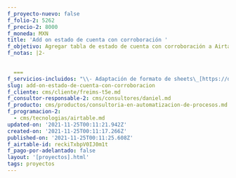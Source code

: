 ```yaml
---
f_proyecto-nuevo: false
f_folio-2: 5262
f_precio-2: 8000
f_moneda: MXN
title: 'Add on estado de cuenta con corroboración '
f_objetivo: Agregar tabla de estado de cuenta con corroboración a Airtable
f_notas: |2-
    

  ===
f_servicios-incluidos: "\\- Adaptación de formato de sheets\_[https://docs.google.com/spreadsheets/d/1J\\_s1JGh3xSbpKVlKC5ieloyyCtwQKCiewnOnO1TWSA0/edit?usp=sharing\\_eil\\_m&ts=619d4806](https://docs.google.com/spreadsheets/d/1J_s1JGh3xSbpKVlKC5ieloyyCtwQKCiewnOnO1TWSA0/edit?usp=sharing_eil_m&ts=619d4806)\_con bases de datos relacionadas vistas y filtros\n\n\\- Corroboración de egresos por medio de folios\n\n\\- Corroboración de ingresos manual\n\n\\- Capacitación de uso"
slug: add-on-estado-de-cuenta-con-corroboracion
f_cliente: cms/cliente/freims-t5e.md
f_consultor-responsable-2: cms/consultores/daniel.md
f_producto: cms/productos/consultoria-en-automatizacion-de-procesos.md
f_programacion-2:
  - cms/tecnologias/airtable.md
updated-on: '2021-11-25T00:11:21.942Z'
created-on: '2021-11-25T00:11:17.266Z'
published-on: '2021-11-25T00:11:25.608Z'
f_airtable-id: reckiTxbpV0IJ0m1t
f_pago-por-adelantado: false
layout: '[proyectos].html'
tags: proyectos
---
```



